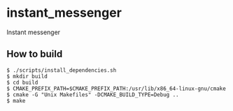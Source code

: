 # instant_messenger
Instant messenger

## How to build


	$ ./scripts/install_dependencies.sh
	$ mkdir build
	$ cd build
	$ CMAKE_PREFIX_PATH=$CMAKE_PREFIX_PATH:/usr/lib/x86_64-linux-gnu/cmake
	$ cmake -G "Unix Makefiles" -DCMAKE_BUILD_TYPE=Debug ..
	$ make




